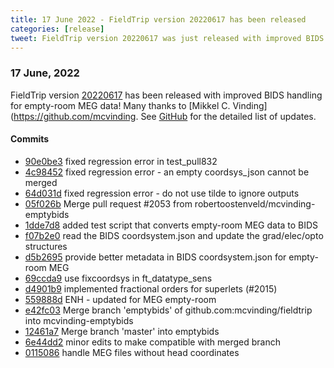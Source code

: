 ```yaml
---
title: 17 June 2022 - FieldTrip version 20220617 has been released
categories: [release]
tweet: FieldTrip version 20220617 was just released with improved BIDS handling for empty-room MEG data thanks to @mc_vinding. See http://www.fieldtriptoolbox.org/#17-june-2022
---
```


### 17 June, 2022

FieldTrip version [20220617](http://github.com/fieldtrip/fieldtrip/releases/tag/20220617) has been released with improved BIDS handling for empty-room MEG data! Many thanks to [Mikkel C. Vinding](https://github.com/mcvinding. See [GitHub](https://github.com/fieldtrip/fieldtrip/compare/20220615...20220617) for the detailed list of updates.

#### Commits

- [90e0be3](http://github.com/fieldtrip/fieldtrip/commit/90e0be3) fixed regression error in test_pull832
- [4c98452](http://github.com/fieldtrip/fieldtrip/commit/4c98452) fixed regression error - an empty coordsys_json cannot be merged
- [64d031d](http://github.com/fieldtrip/fieldtrip/commit/64d031d) fixed regression error - do not use tilde to ignore outputs
- [05f026b](http://github.com/fieldtrip/fieldtrip/commit/05f026b) Merge pull request #2053 from robertoostenveld/mcvinding-emptybids
- [1dde7d8](http://github.com/fieldtrip/fieldtrip/commit/1dde7d8) added test script that converts empty-room MEG data to BIDS
- [f07b2e0](http://github.com/fieldtrip/fieldtrip/commit/f07b2e0) read the BIDS coordsystem.json and update the grad/elec/opto structures
- [d5b2695](http://github.com/fieldtrip/fieldtrip/commit/d5b2695) provide better metadata in BIDS coordsystem.json for empty-room MEG
- [69ccda9](http://github.com/fieldtrip/fieldtrip/commit/69ccda9) use fixcoordsys in ft_datatype_sens
- [d4901b9](http://github.com/fieldtrip/fieldtrip/commit/d4901b9) implemented fractional orders for superlets (#2015)
- [559888d](http://github.com/fieldtrip/fieldtrip/commit/559888d) ENH - updated for MEG empty-room
- [e42fc03](http://github.com/fieldtrip/fieldtrip/commit/e42fc03) Merge branch 'emptybids' of github.com:mcvinding/fieldtrip into mcvinding-emptybids
- [12461a7](http://github.com/fieldtrip/fieldtrip/commit/12461a7) Merge branch 'master' into emptybids
- [6e44dd2](http://github.com/fieldtrip/fieldtrip/commit/6e44dd2) minor edits to make compatible with merged branch
- [0115086](http://github.com/fieldtrip/fieldtrip/commit/0115086) handle MEG files without head coordinates
